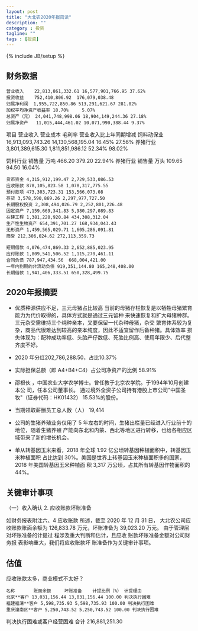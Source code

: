 ```yaml
---
layout: post
title: "大北农2020年报简读"
description: ""
category : 投资
tagline: ""
tags : [投资]
---
```

{% include JB/setup %}

## 财务数据
    营业收入    22,813,861,332.61 16,577,901,766.95 37.62%
    投资收益    752,410,806.92  176,079,038.48
    归属净利润  1,955,722,850.86 513,291,621.67 281.02%
    加权平均净资产收益率 18.70%     5.07% 
    总资产（元） 24,041,748,998.06 18,904,149,244.36 27.18%
    归属净资产   11,015,444,461.02 10,071,990,388.44 9.37%


项目 营业收入 营业成本 毛利率 营业收入比上年同期增减
饲料动保业 16,913,093,743.26 14,130,568,195.04 16.45% 27.56% 
养猪行业 3,801,389,615.30 1,811,851,986.12 52.34% 98.02% 

饲料行业  销售量 万吨 466.20    379.20 22.94%
养猪行业  销售量 万头 109.65    94.50 16.04%

    货币资金 4,315,912,199.47 2,729,533,086.53
    应收账款 878,105,823.58 1,078,317,775.55
    预付款项 473,303,723.31 153,566,073.08
    存货 3,578,590,869.26 2,297,977,727.50
    长期股权投资 2,308,494,026.79 2,252,801,226.48
    固定资产 7,159,669,341.83 5,980,297,089.83
    在建工程 1,381,220,920.84 434,308,312.04
    生产性生物资产 654,391,701.27 168,934,043.43
    无形资产 1,459,565,029.71 1,605,286,091.81
    商誉 212,306,024.62 272,113,359.73

    短期借款 4,076,474,869.33 2,652,885,023.95
    应付账款 1,809,541,506.52 1,115,270,461.11
    合同负债 787,947,434.56  668,004,421.00
    一年内到期的非流动负债 919,351,144.80 165,248,408.00
    长期借款 1,941,406,333.51 650,328,499.75


## 2020年报摘要

* 优质种源供应不足，三元母猪占比较高
当前的母猪存栏恢复是以牺牲母猪繁育能力为代价取得的，具体方式就是通过三元留种
来快速恢复和扩大母猪种群。三元杂交需维持三个纯种亲本，又要保留一代杂种母猪，杂交
繁育体系较为复杂，商品代很难达到较高的亲本纯度，因此不适宜留作后备种猪。具体效率
损失体现为：配种成功率低、头胎产仔数低、死胎比例高、使用年限少、后代整齐度不好。


* 2020 年分红202,786,288.50，占比10.37% 

* 实际担保总额（即 A4+B4+C4）占公司净资产的比例 58.91%

* 邵根伙 ，中国农业大学农学博士。曾任教于北京农学院。于1994年10月创建本公
司，任本公司董事长。
通过境外全资子公司持有港股上市公司"中国圣牧"（证券代码：HK01432）
15.53%的股份。


* 当期领取薪酬员工总人数（人） 19,414

* 公司的生猪养殖业务仅用了 5 年左右的时间，生猪出栏量已经进入行业前十的地位，随着生猪养殖
产能向东北和内蒙、西北等地区进行转移，也给各相应区域带来了新的增长机会。

* 单从转基因玉米来看，2018 年全球 1.92 亿公顷转基因种植面积中，转基因玉米种植面积
占比达到 30%。美国是世界上转基因玉米种植面积多的国家，2018 年美国转基因玉米种植面
积 3,317 万公顷，占其所有转基因作物面积的 44%。


## 关键审计事项
（一）收入确认
2. 应收账款坏账准备

如财务报表附注六、4 应收账款
所述，截至 2020 年 12 月 31 日，
大北农公司应收账款账面余额为
126,833.78 万元，坏账准备为
39,023.20 万元。
由于管理层对坏账准备的计提过
程涉及重大判断和估计，且应收
账款坏账准备金额对公司财务报
表影响重大，我们将应收账款坏
账准备作为关键审计事项。


## 估值

应收账款太多，商业模式不太好？

    名称       账面余额     坏账准备    计提比例（%） 计提理由
    北京**客户 13,031,156.44 13,031,156.44 100.00 判决执行困难
    福建福清**客户 5,598,735.93 5,598,735.93 100.00 判决执行困难
    重庆潼南区**客户 5,250,743.52 5,250,743.52 100.00 判决执行困难

判决执行困难或客户经营困难 合计 216,881,251.30